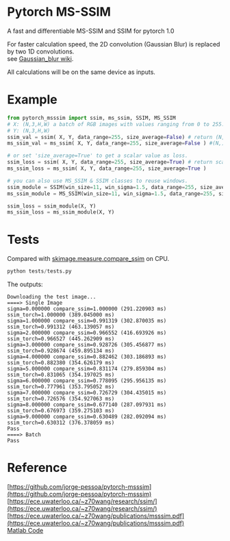 # Pytorch MS-SSIM

A fast and differentiable MS-SSIM and SSIM for pytorch 1.0

For faster calculation speed, the 2D convolution (Gaussian Blur) is replaced by two 1D convolutions.  
see [Gaussian_blur wiki](https://en.wikipedia.org/wiki/Gaussian_blur#Implementation).

All calculations will be on the same device as inputs.

# Example

```python
from pytorch_msssim import ssim, ms_ssim, SSIM, MS_SSIM
# X: (N,3,H,W) a batch of RGB images with values ranging from 0 to 255.
# Y: (N,3,H,W)  
ssim_val = ssim( X, Y, data_range=255, size_average=False) # return (N,)
ms_ssim_val = ms_ssim( X, Y, data_range=255, size_average=False ) #(N,)

# or set 'size_average=True' to get a scalar value as loss.
ssim_loss = ssim( X, Y, data_range=255, size_average=True) # return scalar value
ms_ssim_loss = ms_ssim( X, Y, data_range=255, size_average=True )

# you can also use MS_SSIM & SSIM classes to reuse windows. 
ssim_module = SSIM(win_size=11, win_sigma=1.5, data_range=255, size_average=True, channel=3)
ms_ssim_module = MS_SSIM(win_size=11, win_sigma=1.5, data_range=255, size_average=True, channel=3)

ssim_loss = ssim_module(X, Y)
ms_ssim_loss = ms_ssim_module(X, Y)
```

# Tests

Compared with [skimage.measure.compare_ssim](https://scikit-image.org/docs/dev/api/skimage.measure.html#skimage.measure.compare_ssim) on CPU.

```python
python tests/tests.py
```

The outputs:
```
Downloading the test image...
====> Single Image
sigma=0.000000 compare_ssim=1.000000 (291.220903 ms) ssim_torch=1.000000 (389.045000 ms)
sigma=1.000000 compare_ssim=0.991319 (302.870035 ms) ssim_torch=0.991312 (463.139057 ms)
sigma=2.000000 compare_ssim=0.966552 (416.693926 ms) ssim_torch=0.966527 (445.262909 ms)
sigma=3.000000 compare_ssim=0.928726 (305.456877 ms) ssim_torch=0.928674 (459.895134 ms)
sigma=4.000000 compare_ssim=0.882462 (303.186893 ms) ssim_torch=0.882380 (354.626179 ms)
sigma=5.000000 compare_ssim=0.831174 (279.859304 ms) ssim_torch=0.831065 (354.197025 ms)
sigma=6.000000 compare_ssim=0.778095 (295.956135 ms) ssim_torch=0.777961 (353.795052 ms)
sigma=7.000000 compare_ssim=0.726729 (304.435015 ms) ssim_torch=0.726576 (354.927063 ms)
sigma=8.000000 compare_ssim=0.677140 (287.097931 ms) ssim_torch=0.676973 (359.275103 ms)
sigma=9.000000 compare_ssim=0.630489 (282.092094 ms) ssim_torch=0.630312 (376.378059 ms)
Pass
====> Batch
Pass
```

# Reference

[https://github.com/jorge-pessoa/pytorch-msssim](https://github.com/jorge-pessoa/pytorch-msssim)  
[https://ece.uwaterloo.ca/~z70wang/research/ssim/](https://ece.uwaterloo.ca/~z70wang/research/ssim/)  
[https://ece.uwaterloo.ca/~z70wang/publications/msssim.pdf](https://ece.uwaterloo.ca/~z70wang/publications/msssim.pdf)  
[Matlab Code](https://ece.uwaterloo.ca/~z70wang/research/iwssim/)  
